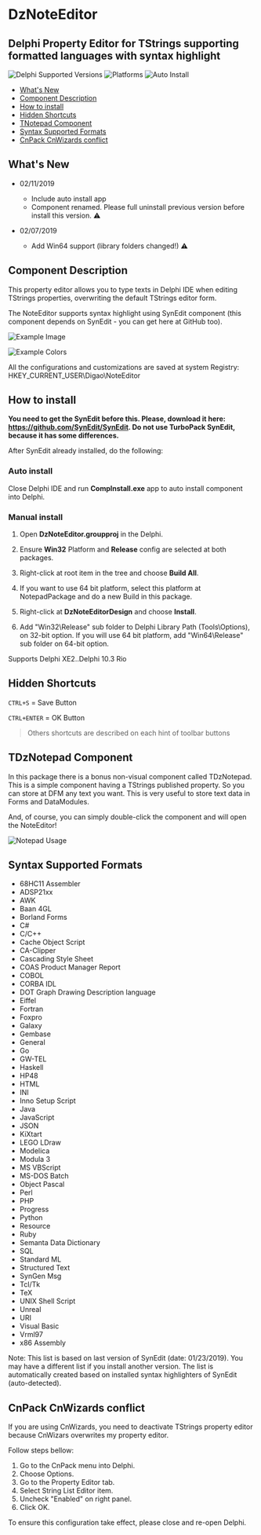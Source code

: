 # DzNoteEditor

## Delphi Property Editor for TStrings supporting formatted languages with syntax highlight

![Delphi Supported Versions](https://img.shields.io/badge/Delphi%20Supported%20Versions-XE2..10.3%20Rio-blue.svg)
![Platforms](https://img.shields.io/badge/Platforms-Win32%20and%20Win64-red.svg)
![Auto Install](https://img.shields.io/badge/-Auto%20Install%20App-orange.svg)

- [What's New](#whats-new)
- [Component Description](#component-description)
- [How to install](#how-to-install)
- [Hidden Shortcuts](#hidden-shortcuts)
- [TNotepad Component](#tnotepad-component)
- [Syntax Supported Formats](#syntax-supported-formats)
- [CnPack CnWizards conflict](#cnpack-cnwizards-conflict)

## What's New

- 02/11/2019

   - Include auto install app
   - Component renamed. Please full uninstall previous version before install this version. :warning:

- 02/07/2019

   - Add Win64 support (library folders changed!) :warning:

## Component Description

This property editor allows you to type texts in Delphi IDE when editing TStrings properties, overwriting the default TStrings editor form.

The NoteEditor supports syntax highlight using SynEdit component (this component depends on SynEdit - you can get here at GitHub too).

![Example Image](images/noteeditor_print.png)

![Example Colors](images/noteeditor_colors.png)

All the configurations and customizations are saved at system Registry: HKEY_CURRENT_USER\Digao\NoteEditor

## How to install

**You need to get the SynEdit before this. Please, download it here: https://github.com/SynEdit/SynEdit. Do not use TurboPack SynEdit, because it has some differences.**

After SynEdit already installed, do the following:

### Auto install

Close Delphi IDE and run **CompInstall.exe** app to auto install component into Delphi.

### Manual install

1. Open **DzNoteEditor.groupproj** in the Delphi.

2. Ensure **Win32** Platform and **Release** config are selected at both packages.

3. Right-click at root item in the tree and choose **Build All**.

4. If you want to use 64 bit platform, select this platform at NotepadPackage and do a new Build in this package.

5. Right-click at **DzNoteEditorDesign** and choose **Install**.

6. Add "Win32\Release" sub folder to Delphi Library Path (Tools\Options), on 32-bit option. If you will use 64 bit platform, add "Win64\Release" sub folder on 64-bit option.

Supports Delphi XE2..Delphi 10.3 Rio

## Hidden Shortcuts

`CTRL+S` = Save Button

`CTRL+ENTER` = OK Button

> Others shortcuts are described on each hint of toolbar buttons

## TDzNotepad Component

In this package there is a bonus non-visual component called TDzNotepad. This is a simple component having a TStrings published property. So you can store at DFM any text you want. This is very useful to store text data in Forms and DataModules.

And, of course, you can simply double-click the component and will open the NoteEditor!

![Notepad Usage](images/notepad_usage.png)

## Syntax Supported Formats

- 68HC11 Assembler
- ADSP21xx
- AWK
- Baan 4GL
- Borland Forms
- C#
- C/C++
- Cache Object Script
- CA-Clipper
- Cascading Style Sheet
- COAS Product Manager Report
- COBOL
- CORBA IDL
- DOT Graph Drawing Description language
- Eiffel
- Fortran
- Foxpro
- Galaxy
- Gembase
- General
- Go
- GW-TEL
- Haskell
- HP48
- HTML
- INI
- Inno Setup Script
- Java
- JavaScript
- JSON
- KiXtart
- LEGO LDraw
- Modelica
- Modula 3
- MS VBScript
- MS-DOS Batch
- Object Pascal
- Perl
- PHP
- Progress
- Python
- Resource
- Ruby
- Semanta Data Dictionary
- SQL
- Standard ML
- Structured Text
- SynGen Msg
- Tcl/Tk
- TeX
- UNIX Shell Script
- Unreal
- URI
- Visual Basic
- Vrml97
- x86 Assembly

Note: This list is based on last version of SynEdit (date: 01/23/2019). You may have a different list if you install another version. The list is automatically created based on installed syntax highlighters of SynEdit (auto-detected).

## CnPack CnWizards conflict

If you are using CnWizards, you need to deactivate TStrings property editor because CnWizars overwrites my property editor.

Follow steps bellow:

1. Go to the CnPack menu into Delphi.
2. Choose Options.
3. Go to the Property Editor tab.
4. Select String List Editor item.
5. Uncheck "Enabled" on right panel.
6. Click OK.

To ensure this configuration take effect, please close and re-open Delphi.
